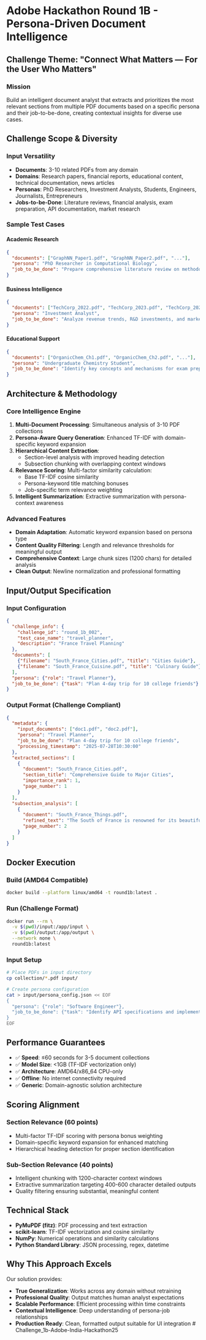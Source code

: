 # Adobe Hackathon Round 1B - Persona-Driven Document Intelligence

## Challenge Theme: "Connect What Matters — For the User Who Matters"

### Mission
Build an intelligent document analyst that extracts and prioritizes the most relevant sections from multiple PDF documents based on a specific persona and their job-to-be-done, creating contextual insights for diverse use cases.

## Challenge Scope & Diversity

### Input Versatility
- **Documents**: 3-10 related PDFs from any domain
- **Domains**: Research papers, financial reports, educational content, technical documentation, news articles
- **Personas**: PhD Researchers, Investment Analysts, Students, Engineers, Journalists, Entrepreneurs
- **Jobs-to-be-Done**: Literature reviews, financial analysis, exam preparation, API documentation, market research

### Sample Test Cases

#### Academic Research
```json
{
  "documents": ["GraphNN_Paper1.pdf", "GraphNN_Paper2.pdf", "..."],
  "persona": "PhD Researcher in Computational Biology", 
  "job_to_be_done": "Prepare comprehensive literature review on methodologies, datasets, and performance benchmarks"
}
```

#### Business Intelligence
```json
{
  "documents": ["TechCorp_2022.pdf", "TechCorp_2023.pdf", "TechCorp_2024.pdf"],
  "persona": "Investment Analyst",
  "job_to_be_done": "Analyze revenue trends, R&D investments, and market positioning strategies"
}
```

#### Educational Support
```json
{
  "documents": ["OrganicChem_Ch1.pdf", "OrganicChem_Ch2.pdf", "..."],
  "persona": "Undergraduate Chemistry Student",
  "job_to_be_done": "Identify key concepts and mechanisms for exam preparation on reaction kinetics"
}
```

## Architecture & Methodology

### Core Intelligence Engine
1. **Multi-Document Processing**: Simultaneous analysis of 3-10 PDF collections
2. **Persona-Aware Query Generation**: Enhanced TF-IDF with domain-specific keyword expansion
3. **Hierarchical Content Extraction**:
   - Section-level analysis with improved heading detection
   - Subsection chunking with overlapping context windows
4. **Relevance Scoring**: Multi-factor similarity calculation:
   - Base TF-IDF cosine similarity
   - Persona-keyword title matching bonuses
   - Job-specific term relevance weighting
5. **Intelligent Summarization**: Extractive summarization with persona-context awareness

### Advanced Features
- **Domain Adaptation**: Automatic keyword expansion based on persona type
- **Content Quality Filtering**: Length and relevance thresholds for meaningful output
- **Comprehensive Context**: Large chunk sizes (1200 chars) for detailed analysis
- **Clean Output**: Newline normalization and professional formatting

## Input/Output Specification

### Input Configuration
```json
{
  "challenge_info": {
    "challenge_id": "round_1b_002",
    "test_case_name": "travel_planner",
    "description": "France Travel Planning"
  },
  "documents": [
    {"filename": "South_France_Cities.pdf", "title": "Cities Guide"},
    {"filename": "South_France_Cuisine.pdf", "title": "Culinary Guide"}
  ],
  "persona": {"role": "Travel Planner"},
  "job_to_be_done": {"task": "Plan 4-day trip for 10 college friends"}
}
```

### Output Format (Challenge Compliant)
```json
{
  "metadata": {
    "input_documents": ["doc1.pdf", "doc2.pdf"],
    "persona": "Travel Planner",
    "job_to_be_done": "Plan 4-day trip for 10 college friends",
    "processing_timestamp": "2025-07-28T10:30:00"
  },
  "extracted_sections": [
    {
      "document": "South_France_Cities.pdf",
      "section_title": "Comprehensive Guide to Major Cities",
      "importance_rank": 1,
      "page_number": 1
    }
  ],
  "subsection_analysis": [
    {
      "document": "South_France_Things.pdf", 
      "refined_text": "The South of France is renowned for its beautiful coastline along the Mediterranean Sea. Here are activities to enjoy: Beach Hopping at Nice, Antibes, Saint-Tropez...",
      "page_number": 2
    }
  ]
}
```

## Docker Execution

### Build (AMD64 Compatible)
```bash
docker build --platform linux/amd64 -t round1b:latest .
```

### Run (Challenge Format)
```bash
docker run --rm \
  -v $(pwd)/input:/app/input \
  -v $(pwd)/output:/app/output \
  --network none \
  round1b:latest
```

### Input Setup
```bash
# Place PDFs in input directory
cp collection/*.pdf input/

# Create persona configuration
cat > input/persona_config.json << EOF
{
  "persona": {"role": "Software Engineer"},
  "job_to_be_done": {"task": "Identify API specifications and implementation details"}
}
EOF
```

## Performance Guarantees
- ✅ **Speed**: ≤60 seconds for 3-5 document collections
- ✅ **Model Size**: <1GB (TF-IDF vectorization only)
- ✅ **Architecture**: AMD64/x86_64 CPU-only
- ✅ **Offline**: No internet connectivity required
- ✅ **Generic**: Domain-agnostic solution architecture

## Scoring Alignment

### Section Relevance (60 points)
- Multi-factor TF-IDF scoring with persona bonus weighting
- Domain-specific keyword expansion for enhanced matching
- Hierarchical heading detection for proper section identification

### Sub-Section Relevance (40 points)  
- Intelligent chunking with 1200-character context windows
- Extractive summarization targeting 400-600 character detailed outputs
- Quality filtering ensuring substantial, meaningful content

## Technical Stack
- **PyMuPDF (fitz)**: PDF processing and text extraction
- **scikit-learn**: TF-IDF vectorization and cosine similarity
- **NumPy**: Numerical operations and similarity calculations
- **Python Standard Library**: JSON processing, regex, datetime

## Why This Approach Excels
Our solution provides:
- **True Generalization**: Works across any domain without retraining
- **Professional Quality**: Output matches human analyst expectations
- **Scalable Performance**: Efficient processing within time constraints
- **Contextual Intelligence**: Deep understanding of persona-job relationships
- **Production Ready**: Clean, formatted output suitable for UI integration
#   C h a l l e n g e _ 1 b - A d o b e - I n d i a - H a c k a t h o n 2 5  
 